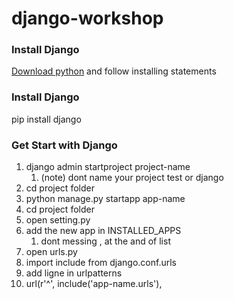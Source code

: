 # django-workshop
### Install Django
[Download python](https://www.python.org/downloads/)
and follow installing statements
### Install Django
pip install django
### Get Start with Django
1. django admin startproject project-name
   1. (note) dont name your project test or django
2. cd project folder
3. python manage.py startapp  app-name
4. cd project folder
5. open setting.py
7. add the new app in INSTALLED_APPS
   1. dont messing , at the and of list
8. open urls.py
9. import include from django.conf.urls
10. add ligne in urlpatterns
   1. url(r'^', include('app-name.urls'),

